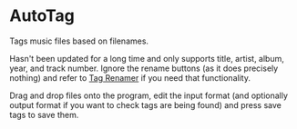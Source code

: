 # AutoTag
Tags music files based on filenames.

Hasn't been updated for a long time and only supports title, artist, album, year, and track number. Ignore the rename buttons (as it does precisely nothing) and refer to [Tag Renamer](https://github.com/ApexWeed/TagRenamer) if you need that functionality.

Drag and drop files onto the program, edit the input format (and optionally output format if you want to check tags are being found) and press save tags to save them.
